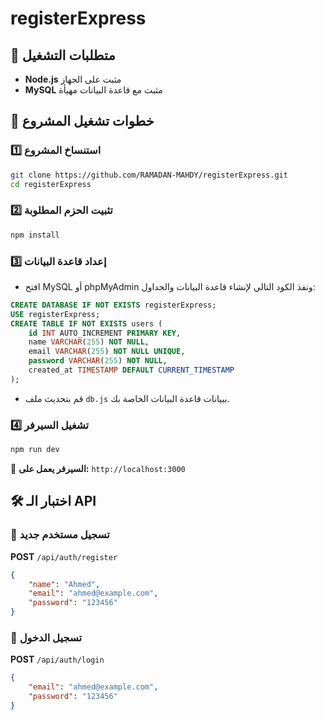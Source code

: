 # registerExpress

## 📌 متطلبات التشغيل
- **Node.js** مثبت على الجهاز
- **MySQL** مثبت مع قاعدة البيانات مهيأة

## 🚀 خطوات تشغيل المشروع

### 1️⃣ استنساخ المشروع
```sh
git clone https://github.com/RAMADAN-MAHDY/registerExpress.git
cd registerExpress
```

### 2️⃣ تثبيت الحزم المطلوبة
```sh
npm install
```

### 3️⃣ إعداد قاعدة البيانات
- افتح MySQL أو phpMyAdmin ونفذ الكود التالي لإنشاء قاعدة البيانات والجداول:

```sql
CREATE DATABASE IF NOT EXISTS registerExpress;
USE registerExpress;
CREATE TABLE IF NOT EXISTS users (
    id INT AUTO_INCREMENT PRIMARY KEY,
    name VARCHAR(255) NOT NULL,
    email VARCHAR(255) NOT NULL UNIQUE,
    password VARCHAR(255) NOT NULL,
    created_at TIMESTAMP DEFAULT CURRENT_TIMESTAMP
);
```

- قم بتحديث ملف `db.js` ببيانات قاعدة البيانات الخاصة بك.

### 4️⃣ تشغيل السيرفر
```sh
npm run dev
```
🔗 **السيرفر يعمل على:** `http://localhost:3000`

## 🛠️ اختبار الـ API

### 🔹 تسجيل مستخدم جديد
**POST** `/api/auth/register`
```json
{
    "name": "Ahmed",
    "email": "ahmed@example.com",
    "password": "123456"
}
```

### 🔹 تسجيل الدخول
**POST** `/api/auth/login`
```json
{
    "email": "ahmed@example.com",
    "password": "123456"
}
```

